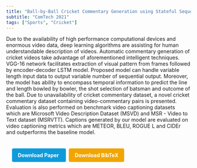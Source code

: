 ```yaml
---
title: "Ball-by-Ball Cricket Commentary Generation using Stateful Sequence-to-Sequence Model"
subtitle: "ComTech 2021"
tags: ["Sports", "Cricket"]
---
```


Due to the availability of high performance computational devices and enormous video data, deep learning algorithms are assisting for human understandable description of videos. Automatic commentary generation of cricket videos take advantage of aforementioned intelligent techniques. VGG-16 network facilitates extraction of visual pattern from frames followed by encoder-decoder LSTM model. Proposed model can handle variable length input data to output variable number of sequential output. Moreover, the model has ability to encompass temporal information to predict the line and length bowled by bowler, the shot selection of batsman and outcome of the ball. Due to unavailability of cricket commentary dataset, a novel cricket commentary dataset containing video-commentary pairs is presented. Evaluation is also performed on benchmark video captioning datasets which are Microsoft Video Description Dataset (MSVD) and MSR - Video to Text dataset (MSRVTT). Captions generated by our model are evaluated on video captioning metrics which are METEOR, BLEU, ROGUE L and CIDEr and outperforms the baseline model.



<div style="margin-top: 1rem; padding: 1rem; display: inline-block;">

  <a href="https://doi.org/10.1109/ComTech52583.2021.9616676" target="_blank" style="background-color: #0d9bdc; color: white; padding: 10px 16px; margin-right: 8px; text-decoration: none; border-radius: 4px; font-weight: bold;">
    Download Paper
  </a>

  <a href="bib/ball-by-ball-cricket-commentary-generation-using-stateful-sequence-to-sequence-model.bib" download style="background-color: #f0a500; color: white; padding: 10px 16px; text-decoration: none; border-radius: 4px; font-weight: bold;">
    Download BibTeX
  </a>

</div>
